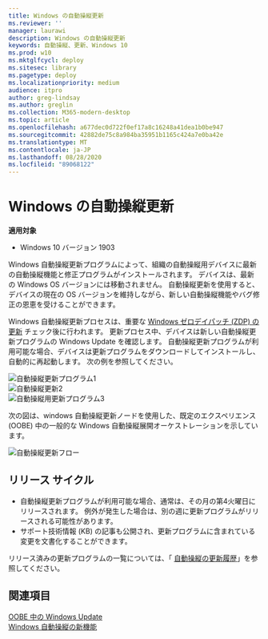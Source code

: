 ```yaml
---
title: Windows の自動操縦更新
ms.reviewer: ''
manager: laurawi
description: Windows の自動操縦更新
keywords: 自動操縦、更新、Windows 10
ms.prod: w10
ms.mktglfcycl: deploy
ms.sitesec: library
ms.pagetype: deploy
ms.localizationpriority: medium
audience: itpro
author: greg-lindsay
ms.author: greglin
ms.collection: M365-modern-desktop
ms.topic: article
ms.openlocfilehash: a677dec0d722f0ef17a8c16248a41dea1b0be947
ms.sourcegitcommit: 42882de75c8a984ba35951b1165c424a7e0ba42e
ms.translationtype: MT
ms.contentlocale: ja-JP
ms.lasthandoff: 08/28/2020
ms.locfileid: "89068122"
---
```

# <a name="windows-autopilot-update"></a>Windows の自動操縦更新

**適用対象**

- Windows 10 バージョン 1903

Windows 自動操縦更新プログラムによって、組織の自動操縦用デバイスに最新の自動操縦機能と修正プログラムがインストールされます。 デバイスは、最新の Windows OS バージョンには移動されません。 自動操縦更新を使用すると、デバイスの現在の OS バージョンを維持しながら、新しい自動操縦機能やバグ修正の恩恵を受けることができます。

Windows 自動操縦更新プロセスは、重要な [Windows ゼロデイパッチ (ZDP) の更新](/windows-hardware/customize/desktop/windows-updates-during-oobe) チェック後に行われます。 更新プロセス中、デバイスは新しい自動操縦更新プログラムの Windows Update を確認します。 自動操縦更新プログラムが利用可能な場合、デバイスは更新プログラムをダウンロードしてインストールし、自動的に再起動します。 次の例を参照してください。

 ![自動操縦更新プログラム1](images/update1.png)<br>
 ![自動操縦更新2](images/update2.png)<br>
 ![自動操縦用更新プログラム3](images/update3.png)

次の図は、windows 自動操縦更新ノードを使用した、既定のエクスペリエンス (OOBE) 中の一般的な Windows 自動操縦展開オーケストレーションを示しています。

 ![自動操縦更新フロー](images/update-flow.png)

## <a name="release-cadence"></a>リリース サイクル

- 自動操縦更新プログラムが利用可能な場合、通常は、その月の第4火曜日にリリースされます。 例外が発生した場合は、別の週に更新プログラムがリリースされる可能性があります。
- サポート技術情報 (KB) の記事も公開され、更新プログラムに含まれている変更を文書化することができます。

リリース済みの更新プログラムの一覧については、「 [自動操縦の更新履歴](windows-autopilot-whats-new.md#windows-autopilot-update-history)」を参照してください。

## <a name="see-also"></a>関連項目

[OOBE 中の Windows Update](/windows-hardware/customize/desktop/windows-updates-during-oobe)<br>
[Windows 自動操縦の新機能](windows-autopilot-whats-new.md)<br>